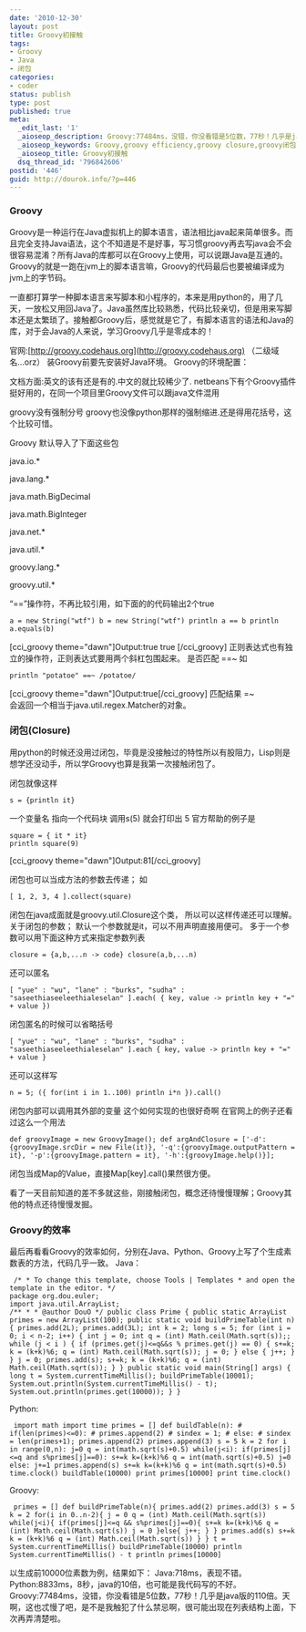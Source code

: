 ```yaml
---
date: '2010-12-30'
layout: post
title: Groovy初接触
tags:
- Groovy
- Java
- 闭包
categories:
- coder
status: publish
type: post
published: true
meta:
  _edit_last: '1'
  _aioseop_description: Groovy:77484ms，没错，你没看错是5位数，77秒！几乎是java版的110倍。天啊，这也忒慢了吧，是不是我触犯了什么禁忌啊，很可能出现在列表结构上面
  _aioseop_keywords: Groovy,groovy efficiency,groovy closure,groovy闭包,groovy效率
  _aioseop_title: Groovy初接触
  dsq_thread_id: '796842606'
postid: '446'
guid: http://dourok.info/?p=446
---
```

### Groovy

Groovy是一种运行在Java虚拟机上的脚本语言，语法相比java起来简单很多。而且完全支持Java语法，这个不知道是不是好事，写习惯groovy再去写java会不会很容易混淆？所有Java的库都可以在Groovy上使用，可以说跟Java是互通的。Groovy的就是一跑在jvm上的脚本语言嘛，Groovy的代码最后也要被编译成为jvm上的字节码。

一直都打算学一种脚本语言来写脚本和小程序的，本来是用python的，用了几天，一放松又用回Java了。Java虽然库比较熟悉，代码比较亲切，但是用来写脚本还是太繁琐了。接触都Groovy后，感觉就是它了，有脚本语言的语法和Java的库，对于会Java的人来说，学习Groovy几乎是零成本的！

官网:[http://groovy.codehaus.org](http://groovy.codehaus.org)
（二级域名...orz） 装Groovy前要先安装好Java环境。 Groovy的环境配置：

文档方面:英文的该有还是有的.中文的就比较稀少了.
netbeans下有个Groovy插件挺好用的，在同一个项目里Groovy文件可以跟java文件混用

groovy没有强制分号
groovy也没像python那样的强制缩进.还是得用花括号，这个比较可惜。

Groovy 默认导入了下面这些包

java.io.\*

java.lang.\*

java.math.BigDecimal

java.math.BigInteger

java.net.\*

java.util.\*

groovy.lang.\*

groovy.util.\*

“==”操作符，不再比较引用，如下面的的代码输出2个true

    a = new String("wtf") b = new String("wtf") println a == b println a.equals(b)

[cci\_groovy theme="dawn"]Output:true true [/cci\_groovy]
正则表达式也有独立的操作符，正则表达式要用两个斜杠包围起来。 是否匹配
==\~ 如

    println "potatoe" ==~ /potatoe/

[cci\_groovy theme="dawn"]Output:true[/cci\_groovy] 匹配结果 =\~\
会返回一个相当于java.util.regex.Matcher的对象。

### 闭包(Closure)

用python的时候还没用过闭包，毕竟是没接触过的特性所以有股阻力，Lisp则是想学还没动手，所以学Groovy也算是我第一次接触闭包了。

闭包就像这样

    s = {println it}

一个变量名 指向一个代码块 调用s(5) 就会打印出 5 官方帮助的例子是

    square = { it * it}
    println square(9)

[cci\_groovy theme="dawn"]Output:81[/cci\_groovy]

闭包也可以当成方法的参数去传递； 如

    [ 1, 2, 3, 4 ].collect(square)

闭包在java成面就是groovy.util.Closure这个类，
所以可以这样传递还可以理解。 关于闭包的参数；
默认一个参数就是it，可以不用声明直接用便可。
多于一个参数可以用下面这种方式来指定参数列表

    closure = {a,b,...n -> code} closure(a,b,...n)

还可以匿名

    [ "yue" : "wu", "lane" : "burks", "sudha" : "saseethiaseeleethialeselan" ].each( { key, value -> println key + "=" + value })

闭包匿名的时候可以省略括号

    [ "yue" : "wu", "lane" : "burks", "sudha" : "saseethiaseeleethialeselan" ].each { key, value -> println key + "=" + value }

还可以这样写

    n = 5; ({ for(int i in 1..100) println i*n }).call() 

闭包内部可以调用其外部的变量 这个如何实现的也很好奇啊
在官网上的例子还看过这么一个用法

    def groovyImage = new GroovyImage(); def argAndClosure = ['-d':{groovyImage.srcDir = new File(it)}, '-q':{groovyImage.outputPattern = it}, '-p':{groovyImage.pattern = it}, '-h':{groovyImage.help()}];

闭包当成Map的Value，直接Map[key].call()果然很方便。

看了一天目前知道的差不多就这些，刚接触闭包，概念还待慢慢理解；Groovy其他的特点还待慢慢发掘。

### Groovy的效率

最后再看看Groovy的效率如何，分别在Java、Python、Groovy上写了个生成素数表的方法，代码几乎一致。
Java：

     /* * To change this template, choose Tools | Templates * and open the template in the editor. */
    package org.dou.euler;
    import java.util.ArrayList;
    /** * * @author DouO */ public class Prime { public static ArrayList primes = new ArrayList(100); public static void buildPrimeTable(int n){ primes.add(2L); primes.add(3L); int k = 2; long s = 5; for (int i = 0; i < n-2; i++) { int j = 0; int q = (int) Math.ceil(Math.sqrt(s));; while (j < i ) { if (primes.get(j)<=q&&s % primes.get(j) == 0) { s+=k; k = (k+k)%6; q = (int) Math.ceil(Math.sqrt(s)); j = 0; } else { j++; } } j = 0; primes.add(s); s+=k; k = (k+k)%6; q = (int) Math.ceil(Math.sqrt(s)); } } public static void main(String[] args) { long t = System.currentTimeMillis(); buildPrimeTable(10001); System.out.println(System.currentTimeMillis() - t); System.out.println(primes.get(10000)); } } 

Python:

     import math import time primes = [] def buildTable(n): # if(len(primes)<=0): # primes.append(2) # sindex = 1; # else: # sindex = len(primes+1); primes.append(2) primes.append(3) s = 5 k = 2 for i in range(0,n): j=0 q = int(math.sqrt(s)+0.5) while(j<i): if(primes[j]<=q and s%primes[j]==0): s+=k k=(k+k)%6 q = int(math.sqrt(s)+0.5) j=0 else: j+=1 primes.append(s) s+=k k=(k+k)%6 q = int(math.sqrt(s)+0.5)
    time.clock() buildTable(10000) print primes[10000] print time.clock() 

Groovy:

     primes = [] def buildPrimeTable(n){ primes.add(2) primes.add(3) s = 5 k = 2 for(i in 0..n-2){ j = 0 q = (int) Math.ceil(Math.sqrt(s)) while(j<i){ if(primes[j]<=q && s%primes[j]==0){ s+=k k=(k+k)%6 q = (int) Math.ceil(Math.sqrt(s)) j = 0 }else{ j++; } } primes.add(s) s+=k k = (k+k)%6 q = (int) Math.ceil(Math.sqrt(s)) } } t = System.currentTimeMillis() buildPrimeTable(10000) println System.currentTimeMillis() - t println primes[10000] 

以生成前10000位素数为例，结果如下： Java:718ms，表现不错。
Python:8833ms，8秒，java的10倍，也可能是我代码写的不好。
Groovy:77484ms，没错，你没看错是5位数，77秒！几乎是java版的110倍。天啊，这也忒慢了吧，是不是我触犯了什么禁忌啊，很可能出现在列表结构上面，下次再弄清楚啦。
